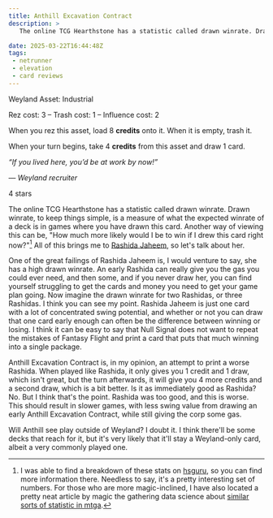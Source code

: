 ```yaml
---
title: Anthill Excavation Contract
description: >
   The online TCG Hearthstone has a statistic called drawn winrate. Drawn winrate, to keep things simple, is a measure of what the expected winrate of a deck is in games where you have drawn this card. Another way of viewing this can be, "How much more likely would I be to win if I drew this card right now?" All of this brings me to Rashida Jaheem, so let's talk about her.

date: 2025-03-22T16:44:48Z
tags:
 - netrunner
 - elevation
 - card reviews
---
```


<script type="module" src="/js/card-frame.js"></script>

<card-frame side="corp" stars="4" src="https://cdn.ewie.online/nsg-anthill-excavation-contract.jpeg">

Weyland Asset: Industrial

Rez cost: 3 – Trash cost: 1 – Influence cost: 2

When you rez this asset, load 8 **credits** onto it. When it is empty, trash it.

When your turn begins, take 4 **credits** from this asset and draw 1 card.

_“If you lived here, you’d be at work by now!”_

_— Weyland recruiter_

4 stars

</card-frame>

The online TCG Hearthstone has a statistic called drawn winrate. Drawn winrate,
to keep things simple, is a measure of what the expected winrate of a deck is in
games where you have drawn this card. Another way of viewing this can be, "How
much more likely would I be to win if I drew this card right now?"[^1] All of
this brings me to [Rashida Jaheem](https://netrunnerdb.com/en/card/21080), so
let's talk about her.

One of the great failings of Rashida Jaheem is, I would venture to say, she has
a high drawn winrate. An early Rashida can really give you the gas you could
ever need, and then some, and if you never draw her, you can find yourself
struggling to get the cards and money you need to get your game plan going. Now
imagine the drawn winrate for two Rashidas, or three Rashidas. I think you can
see my point. Rashida Jaheem is just one card with a lot of concentrated swing
potential, and whether or not you can draw that one card early enough can often
be the difference between winning or losing. I think it can be easy to say that
Null Signal does not want to repeat the mistakes of Fantasy Flight and print a
card that puts that much winning into a single package.

Anthill Excavation Contract is, in my opinion, an attempt to print a worse
Rashida. When played like Rashida, it only gives you 1 credit and 1 draw, which
isn't great, but the turn afterwards, it will give you 4 more credits and a
second draw, which is a bit better. Is it as immediately good as Rashida? No.
But I think that's the point. Rashida was too good, and this is worse. This
should result in slower games, with less swing value from drawing an early
Anthill Excavation Contract, while still giving the corp some gas.

Will Anthill see play outside of Weyland? I doubt it. I think there'll be some
decks that reach for it, but it's very likely that it'll stay a Weyland-only
card, albeit a very commonly played one.

[^1]: I was able to find a breakdown of these stats on
    [hsguru](https://www.hsguru.com/stats/explanation), so you can find more
    information there. Needless to say, it's a pretty interesting set of
    numbers. For those who are more magic-inclined, I have also located a pretty
    neat article by magic the gathering data science about
    [similar sorts of statistic in mtga](https://mtgds.wordpress.com/2022/02/28/knowledge-and-power-estimating-adjusted-win-rate-in-magic-the-gathering-limited/).
